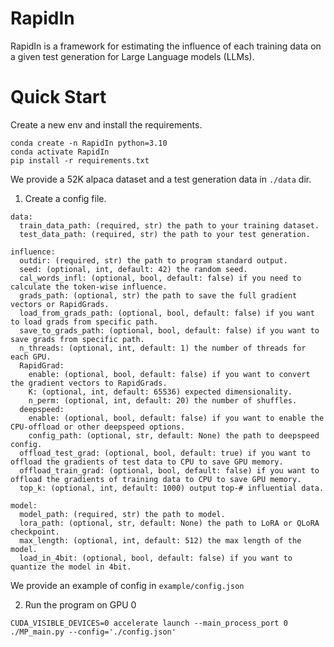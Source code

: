 # RapidIn

RapidIn is a framework for estimating the influence of each training data on a given test generation for Large Language models (LLMs).

# Quick Start

Create a new env and install the requirements.
```
conda create -n RapidIn python=3.10
conda activate RapidIn
pip install -r requirements.txt
```

We provide a 52K alpaca dataset and a test generation data in `./data` dir.


1. Create a config file.
```
data:
  train_data_path: (required, str) the path to your training dataset.
  test_data_path: (required, str) the path to your test generation.

influence:
  outdir: (required, str) the path to program standard output.
  seed: (optional, int, default: 42) the random seed.
  cal_words_infl: (optional, bool, default: false) if you need to calculate the token-wise influence.
  grads_path: (optional, str) the path to save the full gradient vectors or RapidGrads.
  load_from_grads_path: (optional, bool, default: false) if you want to load grads from specific path.
  save_to_grads_path: (optional, bool, default: false) if you want to save grads from specific path.
  n_threads: (optional, int, default: 1) the number of threads for each GPU.
  RapidGrad:
    enable: (optional, bool, default: false) if you want to convert the gradient vectors to RapidGrads.
    K: (optional, int, default: 65536) expected dimensionality.
    n_perm: (optional, int, default: 20) the number of shuffles.
  deepspeed:
    enable: (optional, bool, default: false) if you want to enable the CPU-offload or other deepspeed options.
    config_path: (optional, str, default: None) the path to deepspeed config.
  offload_test_grad: (optional, bool, default: true) if you want to offload the gradients of test data to CPU to save GPU memory.
  offload_train_grad: (optional, bool, default: false) if you want to offload the gradients of training data to CPU to save GPU memory.
  top_k: (optional, int, default: 1000) output top-# influential data.

model:
  model_path: (required, str) the path to model.
  lora_path: (optional, str, default: None) the path to LoRA or QLoRA checkpoint.
  max_length: (optional, int, default: 512) the max length of the model.
  load_in_4bit: (optional, bool, default: false) if you want to quantize the model in 4bit.
```
We provide an example of config in `example/config.json`



2. Run the program on GPU 0
```
CUDA_VISIBLE_DEVICES=0 accelerate launch --main_process_port 0 ./MP_main.py --config='./config.json'
```



